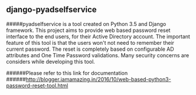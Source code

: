 ## django-pyadselfservice
#####pyadselfservice is a tool created on Python 3.5 and Django framework. This project aims to provide web based password reset interface to the end users, for their Active Directory account. The important feature of this tool is that the users won't not need to remember their current password. The reset is completely based on configurable AD attributes and One Time Password validations. Many security concerns are considers while developing this tool.

######Please refer to this link for documentation
######http://blogger.iamamazing.in/2016/10/web-based-python3-password-reset-tool.html
